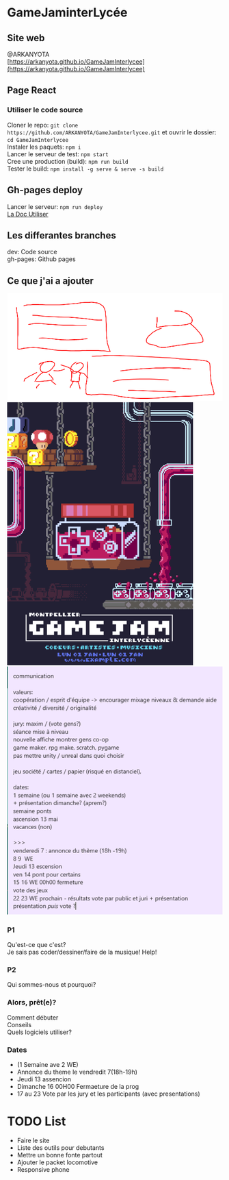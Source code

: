 # GameJaminterLycée

## Site web 
@ARKANYOTA \
[https://arkanyota.github.io/GameJamInterlycee](https://arkanyota.github.io/GameJamInterlycee)

## Page React
### Utiliser le code source

Cloner le repo: `git clone https://github.com/ARKANYOTA/GameJamInterlycee.git` et ouvrir le dossier: `cd GameJamInterlycee` \
Instaler les paquets: `npm i` \
Lancer le serveur de test: `npm start` \
Cree une production (build): `npm run build` \
Tester le build: `npm install -g serve & serve -s build`

## Gh-pages deploy

Lancer le serveur: `npm run deploy` \
[La Doc Utiliser](https://create-react-app.dev/docs/deployment/#github-pages)

## Les differantes branches

dev: Code source \
gh-pages: Github pages

## Ce que j'ai a ajouter
![Unkown1](/README_Files/maket.png)
![Imageoriginal](/README_Files/jamaffiche.png)
![Reu](/README_Files/resumerReu.png)

### P1
   Qu'est-ce que c'est? \
   Je sais pas coder/dessiner/faire de la musique! Help!
### P2
   Qui sommes-nous et pourquoi?
### Alors, prêt(e)?
   Comment débuter \
   Conseils \
   Quels logiciels utiliser?

### Dates
   - (1 Semaine ave 2 WE)
   - Annonce du theme le vendredit 7(18h-19h)
   - Jeudi 13 assencion
   - Dimanche 16 00H00 Fermaeture de la prog
   - 17 au 23 Vote par les jury et les participants (avec presentations)

# TODO List

- Faire le site
- Liste des outils pour debutants
- Mettre un bonne fonte partout
- Ajouter le packet locomotive 
- Responsive phone